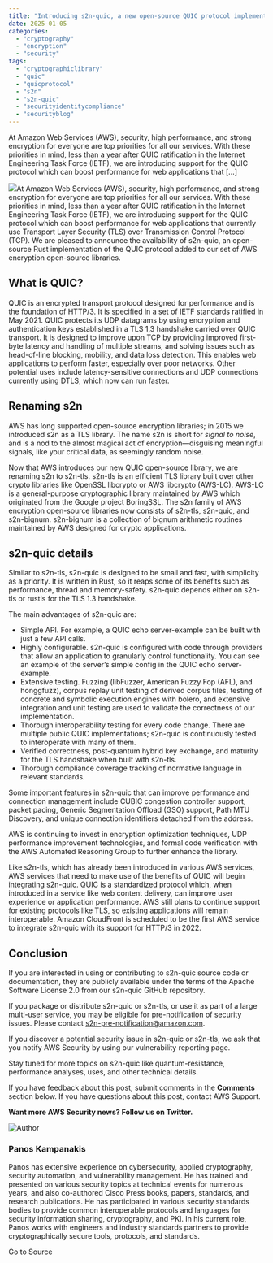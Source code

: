 ```yaml
---
title: "Introducing s2n-quic, a new open-source QUIC protocol implementation in Rust"
date: 2025-01-05
categories: 
  - "cryptography"
  - "encryption"
  - "security"
tags: 
  - "cryptographiclibrary"
  - "quic"
  - "quicprotocol"
  - "s2n"
  - "s2n-quic"
  - "securityidentitycompliance"
  - "securityblog"
---
```


At Amazon Web Services (AWS), security, high performance, and strong encryption for everyone are top priorities for all our services. With these priorities in mind, less than a year after QUIC ratification in the Internet Engineering Task Force (IETF), we are introducing support for the QUIC protocol which can boost performance for web applications that \[…\]

![](https://d2908q01vomqb2.cloudfront.net/22d200f8670dbdb3e253a90eee5098477c95c23d/2022/02/17/S2N-QUIC-Blog-Announcement-Logo.png)At Amazon Web Services (AWS), security, high performance, and strong encryption for everyone are top priorities for all our services. With these priorities in mind, less than a year after QUIC ratification in the Internet Engineering Task Force (IETF), we are introducing support for the QUIC protocol which can boost performance for web applications that currently use Transport Layer Security (TLS) over Transmission Control Protocol (TCP). We are pleased to announce the availability of s2n-quic, an open-source Rust implementation of the QUIC protocol added to our set of AWS encryption open-source libraries.

## What is QUIC?

QUIC is an encrypted transport protocol designed for performance and is the foundation of HTTP/3. It is specified in a set of IETF standards ratified in May 2021. QUIC protects its UDP datagrams by using encryption and authentication keys established in a TLS 1.3 handshake carried over QUIC transport. It is designed to improve upon TCP by providing improved first-byte latency and handling of multiple streams, and solving issues such as head-of-line blocking, mobility, and data loss detection. This enables web applications to perform faster, especially over poor networks. Other potential uses include latency-sensitive connections and UDP connections currently using DTLS, which now can run faster.

## Renaming s2n

AWS has long supported open-source encryption libraries; in 2015 we introduced s2n as a TLS library. The name s2n is short for _signal to noise_, and is a nod to the almost magical act of encryption—disguising meaningful signals, like your critical data, as seemingly random noise.

Now that AWS introduces our new QUIC open-source library, we are renaming s2n to s2n-tls. s2n-tls is an efficient TLS library built over other crypto libraries like OpenSSL libcrypto or AWS libcrypto (AWS-LC). AWS-LC is a general-purpose cryptographic library maintained by AWS which originated from the Google project BoringSSL. The s2n family of AWS encryption open-source libraries now consists of s2n-tls, s2n-quic, and s2n-bignum. s2n-bignum is a collection of bignum arithmetic routines maintained by AWS designed for crypto applications.

## s2n-quic details

Similar to s2n-tls, s2n-quic is designed to be small and fast, with simplicity as a priority. It is written in Rust, so it reaps some of its benefits such as performance, thread and memory-safety. s2n-quic depends either on s2n-tls or rustls for the TLS 1.3 handshake.

The main advantages of s2n-quic are:

- Simple API. For example, a QUIC echo server-example can be built with just a few API calls.
- Highly configurable. s2n-quic is configured with code through providers that allow an application to granularly control functionality. You can see an example of the server’s simple config in the QUIC echo server-example.
- Extensive testing. Fuzzing (libFuzzer, American Fuzzy Fop (AFL), and honggfuzz), corpus replay unit testing of derived corpus files, testing of concrete and symbolic execution engines with bolero, and extensive integration and unit testing are used to validate the correctness of our implementation.
- Thorough interoperability testing for every code change. There are multiple public QUIC implementations; s2n-quic is continuously tested to interoperate with many of them.
- Verified correctness, post-quantum hybrid key exchange, and maturity for the TLS handshake when built with s2n-tls.
- Thorough compliance coverage tracking of normative language in relevant standards.

Some important features in s2n-quic that can improve performance and connection management include CUBIC congestion controller support, packet pacing, Generic Segmentation Offload (GSO) support, Path MTU Discovery, and unique connection identifiers detached from the address.

AWS is continuing to invest in encryption optimization techniques, UDP performance improvement technologies, and formal code verification with the AWS Automated Reasoning Group to further enhance the library.

Like s2n-tls, which has already been introduced in various AWS services, AWS services that need to make use of the benefits of QUIC will begin integrating s2n-quic. QUIC is a standardized protocol which, when introduced in a service like web content delivery, can improve user experience or application performance. AWS still plans to continue support for existing protocols like TLS, so existing applications will remain interoperable. Amazon CloudFront is scheduled to be the first AWS service to integrate s2n-quic with its support for HTTP/3 in 2022.

## Conclusion

If you are interested in using or contributing to s2n-quic source code or documentation, they are publicly available under the terms of the Apache Software License 2.0 from our s2n-quic GitHub repository.

If you package or distribute s2n-quic or s2n-tls, or use it as part of a large multi-user service, you may be eligible for pre-notification of security issues. Please contact s2n-pre-notification@amazon.com.

If you discover a potential security issue in s2n-quic or s2n-tls, we ask that you notify AWS Security by using our vulnerability reporting page.

Stay tuned for more topics on s2n-quic like quantum-resistance, performance analyses, uses, and other technical details.

If you have feedback about this post, submit comments in the **Comments** section below. If you have questions about this post, contact AWS Support.

**Want more AWS Security news? Follow us on Twitter.**

![Author](https://d2908q01vomqb2.cloudfront.net/22d200f8670dbdb3e253a90eee5098477c95c23d/2022/02/17/Panos-Kampanakis-Author.jpg)

### Panos Kampanakis

Panos has extensive experience on cybersecurity, applied cryptography, security automation, and vulnerability management. He has trained and presented on various security topics at technical events for numerous years, and also co-authored Cisco Press books, papers, standards, and research publications. He has participated in various security standards bodies to provide common interoperable protocols and languages for security information sharing, cryptography, and PKI. In his current role, Panos works with engineers and industry standards partners to provide cryptographically secure tools, protocols, and standards.

Go to Source
